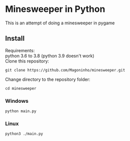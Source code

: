 # Minesweeper in Python
This is an attempt of doing a minesweeper in pygame

## Install
Requirements:  
python 3.6 to 3.8 (python 3.9 doesn't work)  
Clone this repository:
```
git clone https://github.com/Magoninho/minesweeper.git
```
Change directory to the repository folder:
```   
cd minesweeper 
```

### Windows

    python main.py
    
### Linux

    python3 ./main.py

